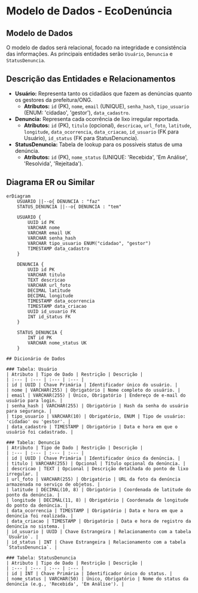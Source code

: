 # Modelo de Dados - EcoDenúncia

## Modelo de Dados

O modelo de dados será relacional, focado na integridade e consistência das informações. As principais entidades serão `Usuário`, `Denuncia` e `StatusDenuncia`.

## Descrição das Entidades e Relacionamentos

*   **Usuário:** Representa tanto os cidadãos que fazem as denúncias quanto os gestores da prefeitura/ONG.
    *   **Atributos:** `id` (PK), `nome`, `email` (UNIQUE), `senha_hash`, `tipo_usuario` (ENUM: 'cidadao', 'gestor'), `data_cadastro`.
*   **Denuncia:** Representa cada ocorrência de lixo irregular reportada.
    *   **Atributos:** `id` (PK), `titulo` (opcional), `descricao`, `url_foto`, `latitude`, `longitude`, `data_ocorrencia`, `data_criacao`, `id_usuario` (FK para Usuário), `id_status` (FK para StatusDenuncia).
*   **StatusDenuncia:** Tabela de lookup para os possíveis status de uma denúncia.
    *   **Atributos:** `id` (PK), `nome_status` (UNIQUE: 'Recebida', 'Em Análise', 'Resolvida', 'Rejeitada').

## Diagrama ER ou Similar

```mermaid
erDiagram
    USUARIO ||--o{ DENUNCIA : "faz"
    STATUS_DENUNCIA ||--o{ DENUNCIA : "tem"

    USUARIO {
        UUID id PK
        VARCHAR nome
        VARCHAR email UK
        VARCHAR senha_hash
        VARCHAR tipo_usuario ENUM("cidadao", "gestor")
        TIMESTAMP data_cadastro
    }

    DENUNCIA {
        UUID id PK
        VARCHAR titulo
        TEXT descricao
        VARCHAR url_foto
        DECIMAL latitude
        DECIMAL longitude
        TIMESTAMP data_ocorrencia
        TIMESTAMP data_criacao
        UUID id_usuario FK
        INT id_status FK
    }

    STATUS_DENUNCIA {
        INT id PK
        VARCHAR nome_status UK
    }

## Dicionário de Dados

### Tabela: Usuário
| Atributo | Tipo de Dado | Restrição | Descrição |
| :--- | :--- | :--- | :--- |
| id | UUID | Chave Primária | Identificador único do usuário. |
| nome | VARCHAR(255) | Obrigatório | Nome completo do usuário. |
| email | VARCHAR(255) | Único, Obrigatório | Endereço de e-mail do usuário para login. |
| senha_hash | VARCHAR(255) | Obrigatório | Hash da senha do usuário para segurança. |
| tipo_usuario | VARCHAR(10) | Obrigatório, ENUM | Tipo de usuário: 'cidadao' ou 'gestor'. |
| data_cadastro | TIMESTAMP | Obrigatório | Data e hora em que o usuário foi cadastrado. |

### Tabela: Denuncia
| Atributo | Tipo de Dado | Restrição | Descrição |
| :--- | :--- | :--- | :--- |
| id | UUID | Chave Primária | Identificador único da denúncia. |
| titulo | VARCHAR(255) | Opcional | Título opcional da denúncia. |
| descricao | TEXT | Opcional | Descrição detalhada do ponto de lixo irregular. |
| url_foto | VARCHAR(255) | Obrigatório | URL da foto da denúncia armazenada no serviço de objetos. |
| latitude | DECIMAL(10, 8) | Obrigatório | Coordenada de latitude do ponto da denúncia. |
| longitude | DECIMAL(11, 8) | Obrigatório | Coordenada de longitude do ponto da denúncia. |
| data_ocorrencia | TIMESTAMP | Obrigatório | Data e hora em que a denúncia foi realizada. |
| data_criacao | TIMESTAMP | Obrigatório | Data e hora de registro da denúncia no sistema. |
| id_usuario | UUID | Chave Estrangeira | Relacionamento com a tabela `Usuário`. |
| id_status | INT | Chave Estrangeira | Relacionamento com a tabela `StatusDenuncia`. |

### Tabela: StatusDenuncia
| Atributo | Tipo de Dado | Restrição | Descrição |
| :--- | :--- | :--- | :--- |
| id | INT | Chave Primária | Identificador único do status. |
| nome_status | VARCHAR(50) | Único, Obrigatório | Nome do status da denúncia (e.g., 'Recebida', 'Em Análise'). |
